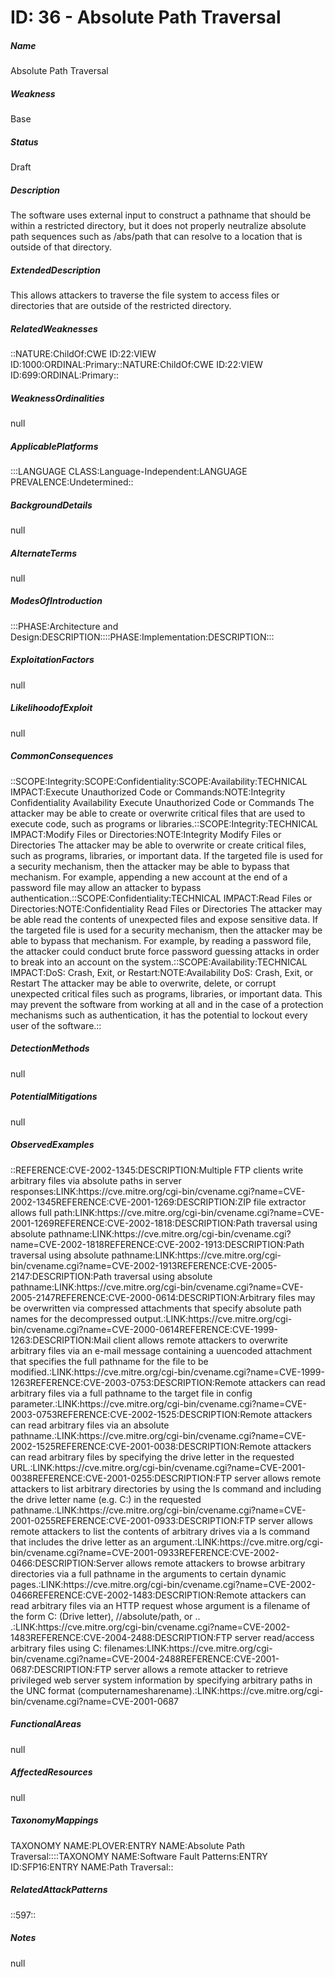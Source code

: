 # ID: 36 - Absolute Path Traversal
<h5>Name</h5>Absolute Path Traversal
<h5>Weakness</h5>Base
<h5>Status</h5>Draft
<h5>Description</h5>The software uses external input to construct a pathname that should be within a restricted directory, but it does not properly neutralize absolute path sequences such as /abs/path that can resolve to a location that is outside of that directory.
<h5>ExtendedDescription</h5>This allows attackers to traverse the file system to access files or directories that are outside of the restricted directory.
<h5>RelatedWeaknesses</h5>::NATURE:ChildOf:CWE ID:22:VIEW ID:1000:ORDINAL:Primary::NATURE:ChildOf:CWE ID:22:VIEW ID:699:ORDINAL:Primary::
<h5>WeaknessOrdinalities</h5>null
<h5>ApplicablePlatforms</h5>:::LANGUAGE CLASS:Language-Independent:LANGUAGE PREVALENCE:Undetermined::
<h5>BackgroundDetails</h5>null
<h5>AlternateTerms</h5>null
<h5>ModesOfIntroduction</h5>:::PHASE:Architecture and Design:DESCRIPTION::::PHASE:Implementation:DESCRIPTION:::
<h5>ExploitationFactors</h5>null
<h5>LikelihoodofExploit</h5>null
<h5>CommonConsequences</h5>::SCOPE:Integrity:SCOPE:Confidentiality:SCOPE:Availability:TECHNICAL IMPACT:Execute Unauthorized Code or Commands:NOTE:Integrity Confidentiality Availability Execute Unauthorized Code or Commands The attacker may be able to create or overwrite critical files that are used to execute code, such as programs or libraries.::SCOPE:Integrity:TECHNICAL IMPACT:Modify Files or Directories:NOTE:Integrity Modify Files or Directories The attacker may be able to overwrite or create critical files, such as programs, libraries, or important data. If the targeted file is used for a security mechanism, then the attacker may be able to bypass that mechanism. For example, appending a new account at the end of a password file may allow an attacker to bypass authentication.::SCOPE:Confidentiality:TECHNICAL IMPACT:Read Files or Directories:NOTE:Confidentiality Read Files or Directories The attacker may be able read the contents of unexpected files and expose sensitive data. If the targeted file is used for a security mechanism, then the attacker may be able to bypass that mechanism. For example, by reading a password file, the attacker could conduct brute force password guessing attacks in order to break into an account on the system.::SCOPE:Availability:TECHNICAL IMPACT:DoS: Crash, Exit, or Restart:NOTE:Availability DoS: Crash, Exit, or Restart The attacker may be able to overwrite, delete, or corrupt unexpected critical files such as programs, libraries, or important data. This may prevent the software from working at all and in the case of a protection mechanisms such as authentication, it has the potential to lockout every user of the software.::
<h5>DetectionMethods</h5>null
<h5>PotentialMitigations</h5>null
<h5>ObservedExamples</h5>::REFERENCE:CVE-2002-1345:DESCRIPTION:Multiple FTP clients write arbitrary files via absolute paths in server responses:LINK:https://cve.mitre.org/cgi-bin/cvename.cgi?name=CVE-2002-1345REFERENCE:CVE-2001-1269:DESCRIPTION:ZIP file extractor allows full path:LINK:https://cve.mitre.org/cgi-bin/cvename.cgi?name=CVE-2001-1269REFERENCE:CVE-2002-1818:DESCRIPTION:Path traversal using absolute pathname:LINK:https://cve.mitre.org/cgi-bin/cvename.cgi?name=CVE-2002-1818REFERENCE:CVE-2002-1913:DESCRIPTION:Path traversal using absolute pathname:LINK:https://cve.mitre.org/cgi-bin/cvename.cgi?name=CVE-2002-1913REFERENCE:CVE-2005-2147:DESCRIPTION:Path traversal using absolute pathname:LINK:https://cve.mitre.org/cgi-bin/cvename.cgi?name=CVE-2005-2147REFERENCE:CVE-2000-0614:DESCRIPTION:Arbitrary files may be overwritten via compressed attachments that specify absolute path names for the decompressed output.:LINK:https://cve.mitre.org/cgi-bin/cvename.cgi?name=CVE-2000-0614REFERENCE:CVE-1999-1263:DESCRIPTION:Mail client allows remote attackers to overwrite arbitrary files via an e-mail message containing a uuencoded attachment that specifies the full pathname for the file to be modified.:LINK:https://cve.mitre.org/cgi-bin/cvename.cgi?name=CVE-1999-1263REFERENCE:CVE-2003-0753:DESCRIPTION:Remote attackers can read arbitrary files via a full pathname to the target file in config parameter.:LINK:https://cve.mitre.org/cgi-bin/cvename.cgi?name=CVE-2003-0753REFERENCE:CVE-2002-1525:DESCRIPTION:Remote attackers can read arbitrary files via an absolute pathname.:LINK:https://cve.mitre.org/cgi-bin/cvename.cgi?name=CVE-2002-1525REFERENCE:CVE-2001-0038:DESCRIPTION:Remote attackers can read arbitrary files by specifying the drive letter in the requested URL.:LINK:https://cve.mitre.org/cgi-bin/cvename.cgi?name=CVE-2001-0038REFERENCE:CVE-2001-0255:DESCRIPTION:FTP server allows remote attackers to list arbitrary directories by using the ls command and including the drive letter name (e.g. C:) in the requested pathname.:LINK:https://cve.mitre.org/cgi-bin/cvename.cgi?name=CVE-2001-0255REFERENCE:CVE-2001-0933:DESCRIPTION:FTP server allows remote attackers to list the contents of arbitrary drives via a ls command that includes the drive letter as an argument.:LINK:https://cve.mitre.org/cgi-bin/cvename.cgi?name=CVE-2001-0933REFERENCE:CVE-2002-0466:DESCRIPTION:Server allows remote attackers to browse arbitrary directories via a full pathname in the arguments to certain dynamic pages.:LINK:https://cve.mitre.org/cgi-bin/cvename.cgi?name=CVE-2002-0466REFERENCE:CVE-2002-1483:DESCRIPTION:Remote attackers can read arbitrary files via an HTTP request whose argument is a filename of the form C: (Drive letter), //absolute/path, or .. .:LINK:https://cve.mitre.org/cgi-bin/cvename.cgi?name=CVE-2002-1483REFERENCE:CVE-2004-2488:DESCRIPTION:FTP server read/access arbitrary files using C: filenames:LINK:https://cve.mitre.org/cgi-bin/cvename.cgi?name=CVE-2004-2488REFERENCE:CVE-2001-0687:DESCRIPTION:FTP server allows a remote attacker to retrieve privileged web server system information by specifying arbitrary paths in the UNC format (computernamesharename).:LINK:https://cve.mitre.org/cgi-bin/cvename.cgi?name=CVE-2001-0687
<h5>FunctionalAreas</h5>null
<h5>AffectedResources</h5>null
<h5>TaxonomyMappings</h5>TAXONOMY NAME:PLOVER:ENTRY NAME:Absolute Path Traversal::::TAXONOMY NAME:Software Fault Patterns:ENTRY ID:SFP16:ENTRY NAME:Path Traversal::
<h5>RelatedAttackPatterns</h5>::597::
<h5>Notes</h5>null

